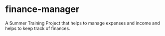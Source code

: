 # finance-manager
A Summer Training Project that helps to manage expenses and income and helps to keep track of finances.
